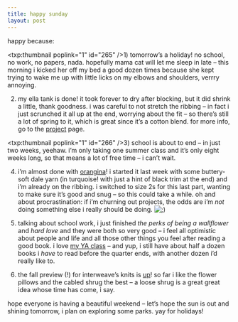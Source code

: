 ```yaml
---
title: happy sunday
layout: post
---
```


happy because:

<span class="pic"><txp:thumbnail poplink="1" id="265" /></span>1) tomorrow&#8217;s a holiday! no school, no work, no papers, nada. hopefully mama cat will let me sleep in late &#8211; this morning i kicked her off my bed a good dozen times because she kept trying to wake me up with little licks on my elbows and shoulders, verrry annoying. 

2) my ella tank is done! it took forever to dry after blocking, but it did shrink a little, thank goodness. i was careful to not stretch the ribbing &#8211; in fact i just scrunched it all up at the end, worrying about the fit &#8211; so there&#8217;s still a lot of spring to it, which is great since it&#8217;s a cotton blend. for more info, go to the [project][1] page.

<span class="pic"><txp:thumbnail poplink="1" id="266" /></span>3) school is about to end &#8211; in just two weeks, yeehaw. i&#8217;m only taking one summer class and it&#8217;s only eight weeks long, so that means a lot of free time &#8211; i can&#8217;t wait.

4) i&#8217;m almost done with [orangina][2]! i started it last week with some buttery-soft dale yarn (in turquoise! with just a hint of black trim at the end) and i&#8217;m already on the ribbing. i switched to size 2s for this last part, wanting to make sure it&#8217;s good and snug &#8211; so this could take a while. oh and about procrastination: if i&#8217;m churning out projects, the odds are i&#8217;m *not* doing something else i really should be doing. <img src="http://localhost:8888/wordpress/wp-includes/images/smilies/icon_wink.gif" alt=";)" class="wp-smiley" />

5) talking about school work, i just finished *the perks of being a wallflower* and *hard love* and they were both so very good &#8211; i feel all optimistic about people and life and all those other things you feel after reading a good book. i love [my YA class][3] &#8211; and yup, i still have about half a dozen books i *have* to read before the quarter ends, with another dozen i&#8217;d really like to. 

6) the fall preview (!) for interweave&#8217;s knits is [up][4]! so far i like the flower pillows and the cabled shrug the best &#8211; a loose shrug is a great great idea whose time has come, i say.

hope everyone is having a beautiful weekend &#8211; let&#8217;s hope the sun is out and shining tomorrow, i plan on exploring some parks. yay for holidays!

 [1]: http://mellowtrouble.net/projects/299
 [2]: http://glampyreknits.tripod.com/glampyrephotos/id92.html
 [3]: http://mellowtrouble.net/journal/291/ya-books
 [4]: http://iwpshopinfo.interweave.com/Knits/2005newsletters/knitsfall2005projects.htm